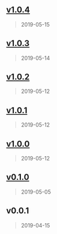 <a name="v1.0.4"></a>
## [v1.0.4](https://github.com/datasci4health/harena-manager/compare/v1.0.3...v1.0.4)

> 2019-05-15


<a name="v1.0.3"></a>
## [v1.0.3](https://github.com/datasci4health/harena-manager/compare/v1.0.2...v1.0.3)

> 2019-05-14


<a name="v1.0.2"></a>
## [v1.0.2](https://github.com/datasci4health/harena-manager/compare/v1.0.1...v1.0.2)

> 2019-05-12


<a name="v1.0.1"></a>
## [v1.0.1](https://github.com/datasci4health/harena-manager/compare/v1.0.0...v1.0.1)

> 2019-05-12


<a name="v1.0.0"></a>
## [v1.0.0](https://github.com/datasci4health/harena-manager/compare/v0.1.0...v1.0.0)

> 2019-05-12


<a name="v0.1.0"></a>
## [v0.1.0](https://github.com/datasci4health/harena-manager/compare/v0.0.1...v0.1.0)

> 2019-05-05


<a name="v0.0.1"></a>
## v0.0.1

> 2019-04-15
